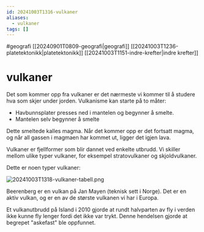 ```yaml
---
id: 20241003T1316-vulkaner
aliases:
  - vulkaner
tags: []
---
```


#geografi [[20240901T0809-geografi|geografi]] [[20241003T1236-platetektonikk|platetektonikk]] [[20241003T1151-indre-krefter|indre krefter]]

# vulkaner

Det som kommer opp fra vulkaner er det nærmeste vi kommer til å studere hva som skjer under jorden. Vulkanisme kan starte på to måter:

- Havbunnsplater presses ned i mantelen og begynner å smelte.
- Mantelen selv begynner å smelte

Dette smeltede kalles magma. Når det kommer opp er det fortsatt magma, og når all gassen i magmaen har kommet ut, ligger det igjen lava.

Vulkaner er fjellformer som blir dannet ved enkelte utbrudd. Vi skiller mellom ulike typer vulkaner, for eksempel stratovulkaner og skjoldvulkaner.

Dette er noen typer vulkaner:

![20241003T1318-vulkaner-tabell.png](Assets/20241003T1318-vulkaner-tabell.png)

Beerenberg er en vulkan på Jan Mayen (teknisk sett i Norge). Det er en aktiv vulkan, og er en av de største vulkanen vi har i Europa.

Et vulkanutbrudd på Island i 2010 gjorde at rundt halvparten av fly i verden ikke kunne fly lenger fordi det ikke var trykt. Denne hendelsen gjorde at begrepet "askefast" ble oppfunnet.
